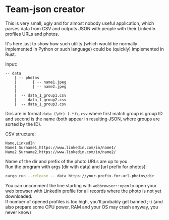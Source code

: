 # Team-json creator
 
This is very small, ugly and for almost nobody useful application, which parses data from CSV
and outputs JSON with people with their LinkedIn profiles URLs and photos.
 
It's here just to show how such utility (which would be normally implemented in Python or
such language) could be (quickly) implemented in Rust.
 
Input:
```
-- data
    | -- photos
    |       | -- name1.jpeg
    |       | -- name2.jpeg
    |
    |  -- data_1_group1.csv
    |  -- data_1_group2.csv
    |  -- data_1_group3.csv
```

Dirs are in format `data_(\d+)_(.*)\.csv` where first match group is group ID and second is the name
(both appear in resulting JSON, where groups are sorted by the ID).

CSV structure:
```csv
Name,LinkedIn
Name1 Surname1,https://www.linkedin.com/in/name1/
Name2 Surname2,https://www.linkedin.com/in/name2/
```

Name of the dir and prefix of the photo URLs are up to you.  
Run the program with args [dir with data] and [url prefix for photos]:

```bash
cargo run --release -- data https://your-prefix.for-url.photos/dir
```

You can uncomment the line starting with `webbrowser::open` to open your web browser with LinkedIn
profile for all records where the photo is not yet downloaded.  
If number of opened profiles is too high, you'll probably get banned ;-) (and also prepare some CPU power, RAM
and your OS may crash anyway, you never know)
